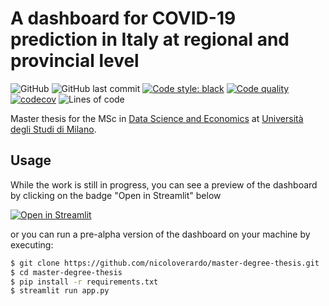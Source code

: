 
# A dashboard for COVID-19 prediction in Italy at regional and provincial level

![GitHub](https://img.shields.io/github/license/nicoloverardo/master-degree-thesis)
![GitHub last commit](https://img.shields.io/github/last-commit/nicoloverardo/master-degree-thesis)
[![Code style: black](https://img.shields.io/badge/code%20style-black-000000.svg)](https://github.com/psf/black)
[![Code quality](https://www.codefactor.io/repository/github/nicoloverardo/master-degree-thesis/badge)](https://www.codefactor.io/repository/github/nicoloverardo/master-degree-thesis)
[![codecov](https://codecov.io/gh/nicoloverardo/master-degree-thesis/branch/main/graph/badge.svg?token=RM6S1PCAGR)](https://codecov.io/gh/nicoloverardo/master-degree-thesis)
![Lines of code](https://img.shields.io/tokei/lines/github/nicoloverardo/master-degree-thesis)



Master thesis for the MSc in [Data Science and Economics](https://dse.cdl.unimi.it/en) at [Università degli Studi di Milano](https://www.unimi.it/en).

## Usage
While the work is still in progress, you can see a preview of the dashboard by clicking on the badge "Open in Streamlit" below

[![Open in Streamlit](https://static.streamlit.io/badges/streamlit_badge_black_white.svg)](https://dse-thesis-verardo.herokuapp.com/)

or you can run a pre-alpha version of the dashboard on your machine by executing:
```bash
$ git clone https://github.com/nicoloverardo/master-degree-thesis.git
$ cd master-degree-thesis
$ pip install -r requirements.txt
$ streamlit run app.py
```
